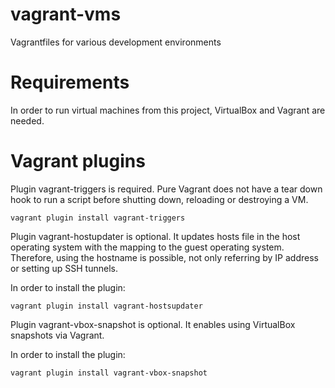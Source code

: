 # vagrant-vms
Vagrantfiles for various development environments

# Requirements
In order to run virtual machines from this project, VirtualBox and Vagrant are needed.

# Vagrant plugins
Plugin vagrant-triggers is required. Pure Vagrant does not have a tear down hook to run a script before shutting down, reloading or destroying a VM.

```
vagrant plugin install vagrant-triggers
```

Plugin vagrant-hostupdater is optional. It updates hosts file in the host operating system with the mapping to the guest operating system. Therefore, using the hostname is possible, not only referring by IP address or setting up SSH tunnels.

In order to install the plugin:
```
vagrant plugin install vagrant-hostsupdater
```

Plugin vagrant-vbox-snapshot is optional. It enables using VirtualBox snapshots via Vagrant.

In order to install the plugin:
```
vagrant plugin install vagrant-vbox-snapshot
```
